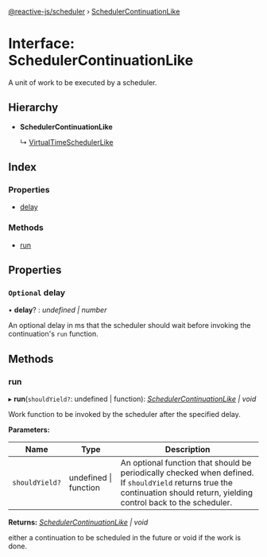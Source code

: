 [@reactive-js/scheduler](../README.md) › [SchedulerContinuationLike](schedulercontinuationlike.md)

# Interface: SchedulerContinuationLike

A unit of work to be executed by a scheduler.

## Hierarchy

* **SchedulerContinuationLike**

  ↳ [VirtualTimeSchedulerLike](virtualtimeschedulerlike.md)

## Index

### Properties

* [delay](schedulercontinuationlike.md#optional-delay)

### Methods

* [run](schedulercontinuationlike.md#run)

## Properties

### `Optional` delay

• **delay**? : *undefined | number*

An optional delay in ms that the scheduler should wait
before invoking the continuation's `run` function.

## Methods

###  run

▸ **run**(`shouldYield?`: undefined | function): *[SchedulerContinuationLike](schedulercontinuationlike.md) | void*

Work function to be invoked by the scheduler after the specified delay.

**Parameters:**

Name | Type | Description |
------ | ------ | ------ |
`shouldYield?` | undefined &#124; function | An optional function that should be periodically checked when defined. If `shouldYield` returns true the continuation should return, yielding control back to the scheduler.  |

**Returns:** *[SchedulerContinuationLike](schedulercontinuationlike.md) | void*

either a continuation to be scheduled in the future
or void if the work is done.
